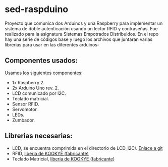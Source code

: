 # sed-raspduino
Proyecto que comunica dos Arduinos y una Raspberry para implementar un sistema de doble autenticación usando un lector RFID y contraseñas. Fue realizado para la asignatura Sistemas Empotrados Distribuidos. En el repo hay una serie de códigos base y luego los archivos que juntaran varias librerias para usar en las diferentes arduinos-

## Componentes usados:

Usamos los siguientes componentes:

- 1x Raspberry 2.
- 2x Arduino Uno rev. 2.
- LCD comunicado por I2C.
- Teclado matricial.
- Sensor RFID.
- Servomotor.
- LEDs.
- Zumbador.


## Librerias necesarias:

- LCD, se encuentra comprimida en el directorio de LCD_I2C/. [Enlace a git](https://github.com/fdebrabander/Arduino-LiquidCrystal-I2C-library)
- RFID, [liberia de KOOKYE (fabricante)](http://osoyoo.com/driver/ArduinoRFID.rar)
- Teclado Matricial, [liberia de KOOKYE (fabricante)](http://osoyoo.com/wp-content/uploads/2016/07/Keypad.rar)
